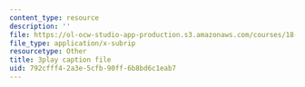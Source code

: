 ```yaml
---
content_type: resource
description: ''
file: https://ol-ocw-studio-app-production.s3.amazonaws.com/courses/18-01-single-variable-calculus-fall-2006/792cfff42a3e5cfb90ff6b8bd6c1eab7_-MI0b4h3rS0.vtt
file_type: application/x-subrip
resourcetype: Other
title: 3play caption file
uid: 792cfff4-2a3e-5cfb-90ff-6b8bd6c1eab7
---
```


